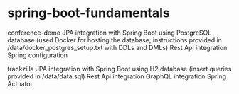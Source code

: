# spring-boot-fundamentals

conference-demo
  JPA integration with Spring Boot using PostgreSQL database (used Docker for hosting the database; instructions provided in /data/docker_postgres_setup.txt with DDLs and DMLs)
  Rest Api integration
  Spring configuration

trackzilla
  JPA integration with Spring Boot using H2 database (insert queries provided in /data/data.sql)
  Rest Api integration
  GraphQL integration
  Spring Actuator
